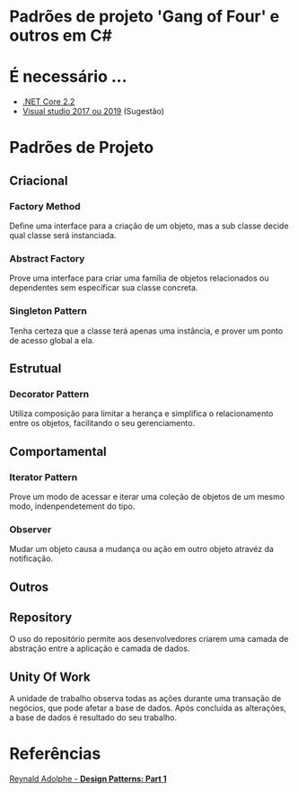 # Padrões de projeto 'Gang of Four' e outros em C#

# É necessário ...
- [.NET Core 2.2](https://dotnet.microsoft.com/download/dotnet-core/2.2)
- [Visual studio 2017 ou 2019](https://visualstudio.microsoft.com/pt-br/) (Sugestão)
 
# Padrões de Projeto

## Criacional

### Factory Method

Define uma interface para a criação de um objeto, mas a sub classe decide qual classe será instanciada.

### Abstract Factory

Prove uma interface para criar uma família de objetos relacionados ou dependentes sem especificar sua classe concreta.

### Singleton Pattern

Tenha certeza que a classe terá apenas uma instância, e prover um ponto de acesso global a ela.

## Estrutual

### Decorator Pattern

Utiliza composição para limitar a herança e simplifica  o relacionamento entre os objetos, facilitando o seu gerenciamento.

## Comportamental

### Iterator Pattern

Prove um modo de acessar e iterar uma coleção de objetos de um mesmo modo, indenpendetement do tipo.

### Observer

Mudar um objeto causa a mudança ou ação em outro objeto atravéz da notificação.

## Outros

## Repository 

O uso do repositório permite aos desenvolvedores criarem uma camada de abstração entre a aplicação e camada de dados.

## Unity Of Work

A unidade de trabalho observa todas as ações durante uma transação de negócios, que pode afetar a base de dados.
Após concluída as alterações, a base de dados é resultado do seu trabalho.

# Referências

[Reynald Adolphe - **Design Patterns: Part 1**](https://www.linkedin.com/learning/c-sharp-design-patterns-part-1/next-steps)

